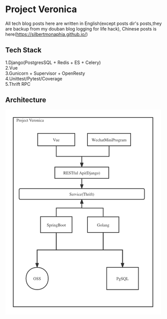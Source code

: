 # Project Veronica

All tech blog posts here are written in English(except posts dir's posts,they are backup
from my douban blog logging for life hack), Chinese posts is here(https://silbertmonaphia.github.io/)

## Tech Stack
1.Django(PostgresSQL + Redis + ES + Celery)  
2.Vue  
3.Gunicorn + Supervisor + OpenResty  
4.Unittest/Pytest/Coverage  
5.Thrift RPC 

## Architecture
![Architecture](./VERONICADESIGN.png)
